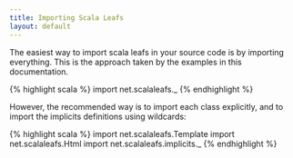 ```yaml
---
title: Importing Scala Leafs
layout: default
---
```


The easiest way to import scala leafs in your source code is by importing everything. This is the approach taken by the examples in this documentation.

{% highlight scala %}
import net.scalaleafs._
{% endhighlight %}

However, the recommended way is to import each class explicitly, and to import the implicits definitions using wildcards:

{% highlight scala %}
import net.scalaleafs.Template
import net.scalaleafs.Html
import net.scalaleafs.implicits._
{% endhighlight %}